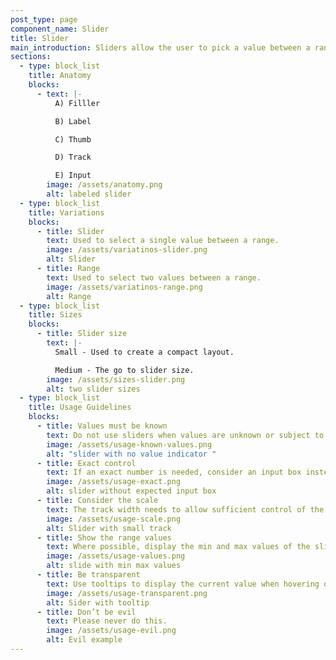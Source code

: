 ```yaml
---
post_type: page
component_name: Slider
title: Slider
main_introduction: Sliders allow the user to pick a value between a range of values.
sections:
  - type: block_list
    title: Anatomy
    blocks:
      - text: |-
          A) Filller

          B) Label 

          C) Thumb 

          D) Track 

          E) Input
        image: /assets/anatomy.png
        alt: labeled slider
  - type: block_list
    title: Variations
    blocks:
      - title: Slider
        text: Used to select a single value between a range.
        image: /assets/variatinos-slider.png
        alt: Slider
      - title: Range
        text: Used to select two values between a range.
        image: /assets/variatinos-range.png
        alt: Range
  - type: block_list
    title: Sizes
    blocks:
      - title: Slider size
        text: |-
          Small - Used to create a compact layout. 

          Medium - The go to slider size.
        image: /assets/sizes-slider.png
        alt: two slider sizes
  - type: block_list
    title: Usage Guidelines
    blocks:
      - title: Values must be known
        text: Do not use sliders when values are unknown or subject to change.
        image: /assets/usage-known-values.png
        alt: "slider with no value indicator "
      - title: Exact control
        text: If an exact number is needed, consider an input box instead.
        image: /assets/usage-exact.png
        alt: slider without expected input box
      - title: Consider the scale
        text: The track width needs to allow sufficient control of the value.
        image: /assets/usage-scale.png
        alt: Slider with small track
      - title: Show the range values
        text: Where possible, display the min and max values of the slider.
        image: /assets/usage-values.png
        alt: slide with min max values
      - title: Be transparent
        text: Use tooltips to display the current value when hovering over the slider.
        image: /assets/usage-transparent.png
        alt: Sider with tooltip
      - title: Don’t be evil
        text: Please never do this.
        image: /assets/usage-evil.png
        alt: Evil example
---
```

